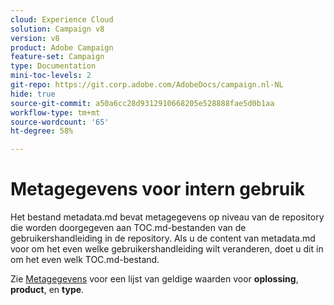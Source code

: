 ```yaml
---
cloud: Experience Cloud
solution: Campaign v8
version: v8
product: Adobe Campaign
feature-set: Campaign
type: Documentation
mini-toc-levels: 2
git-repo: https://git.corp.adobe.com/AdobeDocs/campaign.nl-NL
hide: true
source-git-commit: a50a6cc28d9312910668205e528888fae5d0b1aa
workflow-type: tm+mt
source-wordcount: '65'
ht-degree: 58%

---
```



# Metagegevens voor intern gebruik

Het bestand metadata.md bevat metagegevens op niveau van de repository die worden doorgegeven aan TOC.md-bestanden van de gebruikershandleiding in de repository. Als u de content van metadata.md voor om het even welke gebruikershandleiding wilt veranderen, doet u dit in om het even welk TOC.md-bestand.

Zie [Metagegevens](https://experienceleague.adobe.com/docs/authoring-guide-exl/using/editing/user-guide-setup/metadata.html?lang=en) voor een lijst van geldige waarden voor **oplossing**, **product**, en **type**.
